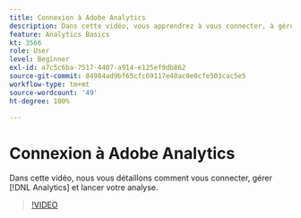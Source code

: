 ```yaml
---
title: Connexion à Adobe Analytics
description: Dans cette vidéo, vous apprendrez à vous connecter, à gérer Analytics et à commencer votre analyse.
feature: Analytics Basics
kt: 3566
role: User
level: Beginner
exl-id: a7c5c6ba-7517-4407-a914-e125ef9db862
source-git-commit: 84984ad9bf65cfc69117e40ac0e0cfe503cac5e5
workflow-type: tm+mt
source-wordcount: '49'
ht-degree: 100%

---
```


# Connexion à Adobe Analytics

Dans cette vidéo, nous vous détaillons comment vous connecter, gérer [!DNL Analytics] et lancer votre analyse.

>[!VIDEO](https://video.tv.adobe.com/v/28771/?quality=12&learn=on)
